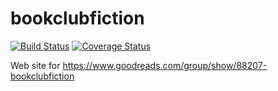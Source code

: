 # bookclubfiction

[![Build Status](https://travis-ci.org/kelsin/bookclubfiction.svg?branch=master)](https://travis-ci.org/kelsin/bookclubfiction)
[![Coverage Status](https://img.shields.io/coveralls/kelsin/bookclubfiction.svg)](https://coveralls.io/r/kelsin/bookclubfiction)

Web site for https://www.goodreads.com/group/show/88207-bookclubfiction
